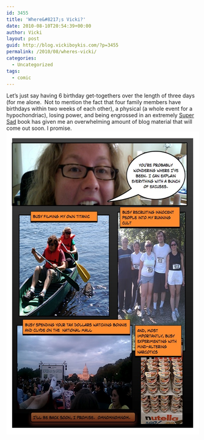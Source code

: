 ```yaml
---
id: 3455
title: 'Where&#8217;s Vicki?'
date: 2010-08-10T20:54:39+00:00
author: Vicki
layout: post
guid: http://blog.vickiboykis.com/?p=3455
permalink: /2010/08/wheres-vicki/
categories:
  - Uncategorized
tags:
  - comic
---
```

Let&#8217;s just say having 6 birthday get-togethers over the length of three days (for me alone.  Not to mention the fact that four family members have birthdays within two weeks of each other), a physical (a whole event for a hypochondriac), losing power, and being engrossed in an extremely [Super Sad](http://www.amazon.com/Super-Sad-True-Love-Story/dp/1400066409) book has given me an overwhelming amount of blog material that will come out soon. I promise. [<img class="aligncenter size-full wp-image-3456" title="Page_1" src="https://raw.githubusercontent.com/veekaybee/wlb/gh-pages/assets/images/2010/08/Page_1.jpg" alt="" width="612" height="792" />](https://raw.githubusercontent.com/veekaybee/wlb/gh-pages/assets/images/2010/08/Page_1.jpg)